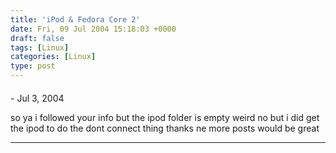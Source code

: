 ```yaml
---
title: 'iPod & Fedora Core 2'
date: Fri, 09 Jul 2004 15:18:03 +0000
draft: false
tags: [Linux]
categories: [Linux]
type: post
---
```



#### 
[]( "earobinson111@hotmail.com") - <time datetime="2004-07-28 20:49:05">Jul 3, 2004</time>

so ya i followed your info but the ipod folder is empty weird no but i did get the ipod to do the dont connect thing thanks ne more posts would be great
<hr />
